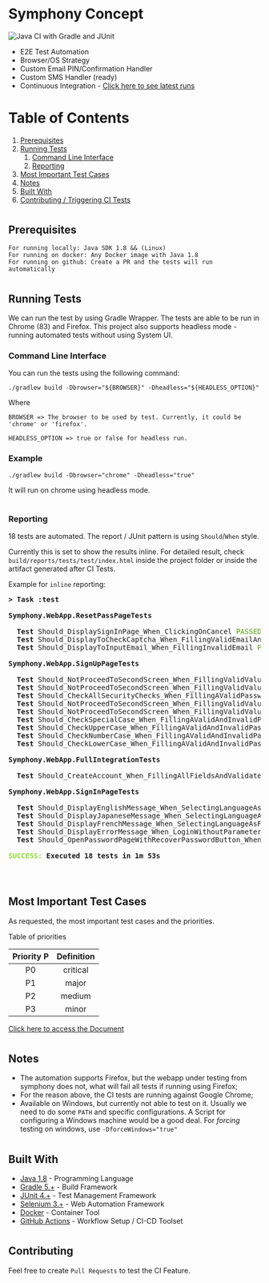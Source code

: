 # Symphony Concept

![Java CI with Gradle and JUnit](https://github.com/KelvinKSPS/symphony-concept/workflows/Java%20CI%20with%20Gradle%20and%20JUnit/badge.svg?branch=master)



* E2E Test Automation
* Browser/OS Strategy
* Custom Email PIN/Confirmation Handler
* Custom SMS Handler (ready)
* Continuous Integration - [Click here to see latest runs](https://github.com/KelvinKSPS/symphony-concept/actions/)

#

# Table of Contents

1. [Prerequisites](#prerequisites)
2. [Running Tests](#running-tests)
    1. [Command Line Interface](#command-line-interface)
    2. [Reporting](#reporting)
3. [Most Important Test Cases](#most-important-test-cases)
4. [Notes](#notes)
5. [Built With](#built-with)
6. [Contributing / Triggering CI Tests](#contributing)

# 
## Prerequisites

```
For running locally: Java SDK 1.8 && (Linux)
For running on docker: Any Docker image with Java 1.8
For running on github: Create a PR and the tests will run automatically
```

#

## Running Tests

We can run the test by using Gradle Wrapper. The tests are able to be run in Chrome (83) and Firefox. This project also supports headless mode - running automated tests without using System UI.

### Command Line Interface

You can run the tests using the following command:

```
./gradlew build -Dbrowser="${BROWSER}" -Dheadless="${HEADLESS_OPTION}"
```

Where

```
BROWSER => The browser to be used by test. Currently, it could be 'chrome' or 'firefox'.

HEADLESS_OPTION => true or false for headless run.
```

### Example


```
./gradlew build -Dbrowser="chrome" -Dheadless="true"
```

It will run on chrome using headless mode.


#
### Reporting

18 tests are automated. The report / JUnit pattern is using `Should`/`When` style.

Currently this is set to show the results inline.
For detailed result, check `build/reports/tests/test/index.html` inside the project folder or inside the artifact generated after CI Tests.

Example for `inline` reporting:

<pre><b>&gt; Task :test</b>

<b>Symphony.WebApp.ResetPassPageTests</b>

<b>  Test </b>Should_DisplaySignInPage_When_ClickingOnCancel<font color="#4E9A06"> PASSED</font><font color="#CC0000"> (4.2s)</font>
<b>  Test </b>Should_DisplayToCheckCaptcha_When_FillingValidEmailAndConfirming<font color="#4E9A06"> PASSED</font><font color="#CC0000"> (4.9s)</font>
<b>  Test </b>Should_DisplayToInputEmail_When_FillingInvalidEmail<font color="#4E9A06"> PASSED</font><font color="#CC0000"> (2.8s)</font>

<b>Symphony.WebApp.SignUpPageTests</b>

<b>  Test </b>Should_NotProceedToSecondScreen_When_FillingValidValuesAndInvalidEmail<font color="#4E9A06"> PASSED</font><font color="#CC0000"> (5.9s)</font>
<b>  Test </b>Should_NotProceedToSecondScreen_When_FillingValidValuesAndInvalidPassword<font color="#4E9A06"> PASSED</font><font color="#CC0000"> (3.4s)</font>
<b>  Test </b>Should_CheckAllSecurityChecks_When_FillingAValidPassword<font color="#4E9A06"> PASSED</font><font color="#CC0000"> (5.2s)</font>
<b>  Test </b>Should_NotProceedToSecondScreen_When_FillingValidValuesAndInvalidLastName<font color="#4E9A06"> PASSED</font><font color="#CC0000"> (5.5s)</font>
<b>  Test </b>Should_NotProceedToSecondScreen_When_FillingValidValuesAndInvalidFirstName<font color="#4E9A06"> PASSED</font><font color="#CC0000"> (3.9s)</font>
<b>  Test </b>Should_CheckSpecialCase_When_FillingAValidAndInvalidPassword<font color="#4E9A06"> PASSED</font><font color="#CC0000"> (3.2s)</font>
<b>  Test </b>Should_CheckUpperCase_When_FillingAValidAndInvalidPassword<font color="#4E9A06"> PASSED</font><font color="#CC0000"> (3.3s)</font>
<b>  Test </b>Should_CheckNumberCase_When_FillingAValidAndInvalidPassword<font color="#4E9A06"> PASSED</font><font color="#CC0000"> (3.3s)</font>
<b>  Test </b>Should_CheckLowerCase_When_FillingAValidAndInvalidPassword<font color="#4E9A06"> PASSED</font><font color="#CC0000"> (5s)</font>

<b>Symphony.WebApp.FullIntegrationTests</b>

<b>  Test </b>Should_CreateAccount_When_FillingAllFieldsAndValidateEmailAndSMS<font color="#4E9A06"> PASSED</font><font color="#CC0000"> (43.2s)</font>

<b>Symphony.WebApp.SignInPageTests</b>

<b>  Test </b>Should_DisplayEnglishMessage_When_SelectingLanguageAsEnglishAfterItWasFrench<font color="#4E9A06"> PASSED</font><font color="#CC0000"> (3.3s)</font>
<b>  Test </b>Should_DisplayJapaneseMessage_When_SelectingLanguageAsJapanese<font color="#4E9A06"> PASSED</font><font color="#CC0000"> (4.8s)</font>
<b>  Test </b>Should_DisplayFrenchMessage_When_SelectingLanguageAsFrench<font color="#4E9A06"> PASSED</font><font color="#CC0000"> (4.8s)</font>
<b>  Test </b>Should_DisplayErrorMessage_When_LoginWithoutParameters<font color="#4E9A06"> PASSED</font><font color="#CC0000"> (2.7s)</font>
<b>  Test </b>Should_OpenPasswordPageWithRecoverPasswordButton_When_ClickingPasswordLink<font color="#4E9A06"> PASSED</font><font color="#CC0000"> (2.7s)</font>

<font color="#8AE234"><b>SUCCESS: </b></font><b>Executed 18 tests in 1m 53s</b>


</pre>
#

## Most Important Test Cases

As requested, the most important test cases and the priorities.

Table of priorities

| Priority P    |  Definition|
| :-------------: |:-------------:| 
| P0            | critical      | 
| P1            | major         | 
| P2            | medium        | 
| P3            | minor        | 


[Click here to access the Document](https://docs.google.com/spreadsheets/d/1n6v_yfHQ5lDrcMHfSU6pgaccQP3cBnX0ZOf6QnaLjNU/edit?usp=sharing)

#
## Notes

* The automation supports Firefox, but the webapp under testing from symphony does not, what will fail all tests if running using Firefox;
* For the reason above, the CI tests are running against Google Chrome;
* Available on Windows, but currently not able to test on it. Usually we need to do some `PATH` and specific configurations. A Script for configuring a Windows machine would be a good deal. For *forcing* testing on windows, use `-DforceWindows="true"`
 
#
## Built With

* [Java 1.8](www.java.com) - Programming Language
* [Gradle 5.+](gradle.org) - Build Framework
* [JUnit 4.+](junit.org) - Test Management Framework
* [Selenium 3.+](selenium.dev) - Web Automation Framework
* [Docker](docker.com) - Container Tool
* [GitHub Actions](github.com/features/actions) - Workflow Setup / CI-CD Toolset

#
## Contributing

Feel free to create `Pull Requests` to test the CI Feature.
